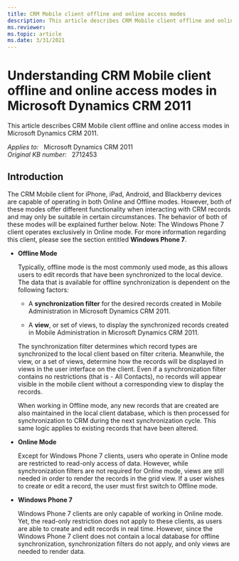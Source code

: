 ```yaml
---
title: CRM Mobile client offline and online access modes
description: This article describes CRM Mobile client offline and online access modes in Microsoft Dynamics CRM 2011.
ms.reviewer: 
ms.topic: article
ms.date: 3/31/2021
---
```

# Understanding CRM Mobile client offline and online access modes in Microsoft Dynamics CRM 2011

This article describes CRM Mobile client offline and online access modes in Microsoft Dynamics CRM 2011.

_Applies to:_ &nbsp; Microsoft Dynamics CRM 2011  
_Original KB number:_ &nbsp; 2712453

## Introduction

The CRM Mobile client for iPhone, iPad, Android, and Blackberry devices are capable of operating in both Online and Offline modes. However, both of these modes offer different functionality when interacting with CRM records and may only be suitable in certain circumstances. The behavior of both of these modes will be explained further below.
Note: The Windows Phone 7 client operates exclusively in Online mode. For more information regarding this client, please see the section entitled **Windows Phone 7**.

- **Offline Mode**  

  Typically, offline mode is the most commonly used mode, as this allows users to edit records that have been synchronized to the local device. The data that is available for offline synchronization is dependent on the following factors:

  - A **synchronization filter** for the desired records created in Mobile Administration in Microsoft Dynamics CRM 2011.

  - A **view**, or set of views, to display the synchronized records created in Mobile Administration in Microsoft Dynamics CRM 2011.

  The synchronization filter determines which record types are synchronized to the local client based on filter criteria. Meanwhile, the view, or a set of views, determine how the records will be displayed in views in the user interface on the client. Even if a synchronization filter contains no restrictions (that is - All Contacts), no records will appear visible in the mobile client without a corresponding view to display the records.

  When working in Offline mode, any new records that are created are also maintained in the local client database, which is then processed for synchronization to CRM during the next synchronization cycle. This same logic applies to existing records that have been altered.

- **Online Mode**  

  Except for Windows Phone 7 clients, users who operate in Online mode are restricted to read-only access of data. However, while synchronization filters are not required for Online mode, views are still needed in order to render the records in the grid view. If a user wishes to create or edit a record, the user must first switch to Offline mode.

- **Windows Phone 7**  

  Windows Phone 7 clients are only capable of working in Online mode.  Yet, the read-only restriction does not apply to these clients, as users are able to create and edit records in real time. However, since the Windows Phone 7 client does not contain a local database for offline synchronization, synchronization filters do not apply, and only views are needed to render data.
